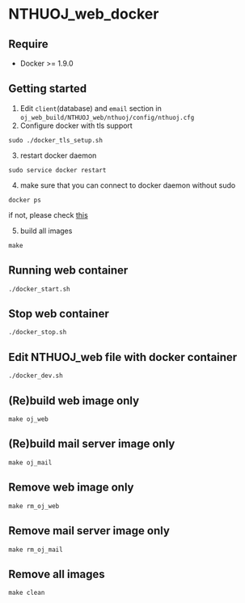 # NTHUOJ_web_docker

## Require
  * Docker >= 1.9.0

## Getting started
1. Edit `client`(database) and `email` section in `oj_web_build/NTHUOJ_web/nthuoj/config/nthuoj.cfg`
2. Configure docker with tls support

  ```
  sudo ./docker_tls_setup.sh
  ```

3. restart docker daemon

  ```
  sudo service docker restart
  ```

4. make sure that you can connect to docker daemon without sudo

  ```
  docker ps
  ```

   if not, please check [this](https://docs.docker.com/engine/installation/linux/ubuntulinux/#create-a-docker-group)

5. build all images

  ```
  make
  ```

## Running web container
```
./docker_start.sh
```

## Stop web container
```
./docker_stop.sh
```

## Edit NTHUOJ_web file with docker container
```
./docker_dev.sh
```

## (Re)build web image only
```
make oj_web
```

## (Re)build mail server image only
```
make oj_mail
```

## Remove web image only
```
make rm_oj_web
```

## Remove mail server image only
```
make rm_oj_mail
```

## Remove all images
```
make clean
```
